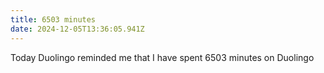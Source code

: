```yaml
---
title: 6503 minutes
date: 2024-12-05T13:36:05.941Z
---
```


Today Duolingo reminded me that I have spent 6503 minutes on Duolingo
